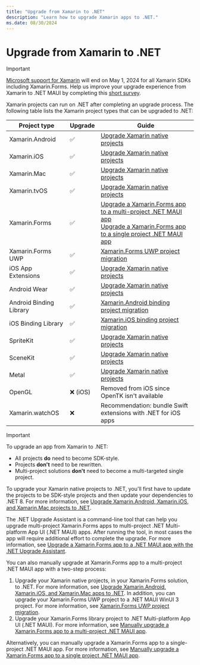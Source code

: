 ```yaml
---
title: "Upgrade from Xamarin to .NET"
description: "Learn how to upgrade Xamarin apps to .NET."
ms.date: 08/30/2024
---
```


# Upgrade from Xamarin to .NET

> [!IMPORTANT]
> [Microsoft support for Xamarin](https://dotnet.microsoft.com/platform/support/policy/xamarin) will end on May 1, 2024 for all Xamarin SDKs including Xamarin.Forms. Help us improve your upgrade experience from Xamarin to .NET MAUI by completing this [short survey](https://www.surveymonkey.com/r/VXH5TM7).

Xamarin projects can run on .NET after completing an upgrade process. The following table lists the Xamarin project types that can be upgraded to .NET:

| Project type            | Upgrade | Guide                                             |
|-------------------------|---------|---------------------------------------------------|
| Xamarin.Android         | ✅       | [Upgrade Xamarin native projects](native-projects.md) |
| Xamarin.iOS             | ✅       | [Upgrade Xamarin native projects](native-projects.md) |
| Xamarin.Mac             | ✅       | [Upgrade Xamarin native projects](native-projects.md) |
| Xamarin.tvOS            | ✅       | [Upgrade Xamarin native projects](native-projects.md) |
| Xamarin.Forms           | ✅       | [Upgrade a Xamarin.Forms app to a multi-project .NET MAUI app](multi-project-to-multi-project.md) <br> [Upgrade a Xamarin.Forms app to a single project .NET MAUI app](multi-project-to-single-project.md) |
| Xamarin.Forms UWP       | ✅       | [Xamarin.Forms UWP project migration](uwp-projects.md) |
| iOS App Extensions      | ✅       | [Upgrade Xamarin native projects](native-projects.md) |
| Android Wear            | ✅       | [Upgrade Xamarin native projects](native-projects.md) |
| Android Binding Library | ✅       | [Xamarin.Android binding project migration](android-binding-projects.md) |
| iOS Binding Library     | ✅       | [Xamarin.iOS binding project migration](ios-binding-projects.md) |
| SpriteKit               | ✅       | [Upgrade Xamarin native projects](native-projects.md) |
| SceneKit                | ✅       | [Upgrade Xamarin native projects](native-projects.md) |
| Metal                   | ✅       | [Upgrade Xamarin native projects](native-projects.md) |
| OpenGL                  | ❌ (iOS) | Removed from iOS since OpenTK isn't available |
| Xamarin.watchOS         | ❌       | Recommendation: bundle Swift extensions with .NET for iOS apps |

<!-- markdownlint-disable MD032 -->
> [!IMPORTANT]
> To upgrade an app from Xamarin to .NET:
> - All projects **do** need to become SDK-style.
> - Projects **don't** need to be rewritten.
> - Multi-project solutions **don't** need to become a multi-targeted single project.
<!-- markdownlint-enable MD025 -->

To upgrade your Xamarin native projects to .NET, you'll first have to update the projects to be SDK-style projects and then update your dependencies to .NET 8. For more information, see [Upgrade Xamarin.Android, Xamarin.iOS, and Xamarin.Mac projects to .NET](native-projects.md).

The .NET Upgrade Assistant is a command-line tool that can help you upgrade multi-project Xamarin.Forms apps to multi-project .NET Multi-platform App UI (.NET MAUI) apps. After running the tool, in most cases the app will require additional effort to complete the upgrade. For more information, see [Upgrade a Xamarin.Forms app to a .NET MAUI app with the .NET Upgrade Assistant](upgrade-assistant.md).

You can also manually upgrade at Xamarin.Forms app to a multi-project .NET MAUI app with a two-step process:

1. Upgrade your Xamarin native projects, in your Xamarin.Forms solution, to .NET. For more information, see [Upgrade Xamarin.Android, Xamarin.iOS, and Xamarin.Mac apps to .NET](native-projects.md). In addition, you can upgrade your Xamarin.Forms UWP project to a .NET MAUI WinUI 3 project. For more information, see [Xamarin.Forms UWP project migration](uwp-projects.md).
1. Upgrade your Xamarin.Forms library project to .NET Multi-platform App UI (.NET MAUI). For more information, see [Manually upgrade a Xamarin.Forms app to a multi-project .NET MAUI app](multi-project-to-multi-project.md).

Alternatively, you can manually upgrade a Xamarin.Forms app to a single-project .NET MAUI app. For more information, see [Manually upgrade a Xamarin.Forms app to a single project .NET MAUI app](multi-project-to-single-project.md).
